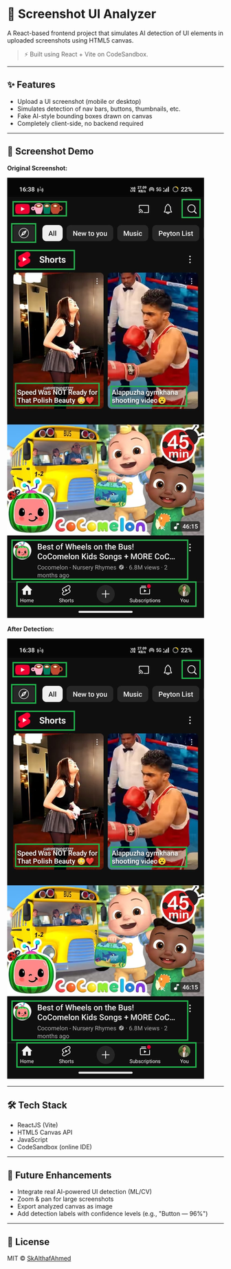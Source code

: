 # 🧠 Screenshot UI Analyzer

A React-based frontend project that simulates AI detection of UI elements in uploaded screenshots using HTML5 canvas.

> ⚡ Built using React + Vite on CodeSandbox.

---

## ✨ Features

- Upload a UI screenshot (mobile or desktop)
- Simulates detection of nav bars, buttons, thumbnails, etc.
- Fake AI-style bounding boxes drawn on canvas
- Completely client-side, no backend required

---

## 📸 Screenshot Demo

**Original Screenshot:**

![Original](screenshot.png)

**After Detection:**

![Detected](screenshot-result.png)

---

## 🛠 Tech Stack

- ReactJS (Vite)
- HTML5 Canvas API
- JavaScript
- CodeSandbox (online IDE)

---

## 🔮 Future Enhancements

- Integrate real AI-powered UI detection (ML/CV)
- Zoom & pan for large screenshots
- Export analyzed canvas as image
- Add detection labels with confidence levels (e.g., "Button — 96%")

---

## 📄 License

MIT © [SkAlthafAhmed](https://github.com/SkAlthafAhmed)
